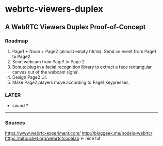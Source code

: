 webrtc-viewers-duplex
=====================

## A WebRTC Viewers Duplex Proof-of-Concept

### Roadmap
1. Page1 + Node + Page2 (almost empty htmls).
   Send an event from Page1 to Page2.
2. Send webcam from Page1 to Page 2.
2. Bonus: plug in a facial recognition library to extract a face rectangular canvas out of the webcam signal.
3. Design Page2 UI.
4. Make Page2 players move according to Page1 keypresses.

### LATER
- sound ?

---
### Sources

https://www.webrtc-experiment.com/
http://bloggeek.me/nodejs-webrtc/
https://bitbucket.org/webrtc/codelab <- nice tut
